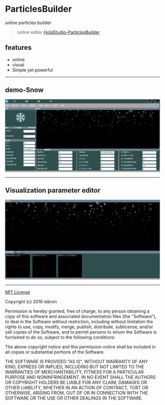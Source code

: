 # ParticlesBuilder

online particles builder


>online editor [HolaStudio-ParticlesBuilder](http://studio.holaverse.cn/wtk/particles/)


## features

- online
- visual
- Simple yet powerful

---

## demo-Snow

![](https://raw.githubusercontent.com/Luncher/ParticlesBuilder/master/img/full-demo-snow.png)

---

## Visualization parameter editor

![](https://raw.githubusercontent.com/Luncher/ParticlesBuilder/master/img/visual-demo-snow.png)


---

[MIT License](https://opensource.org/licenses/MIT)

Copyright (c) 2016 lebron

Permission is hereby granted, free of charge, to any person obtaining a copy
of this software and associated documentation files (the "Software"), to deal
in the Software without restriction, including without limitation the rights
to use, copy, modify, merge, publish, distribute, sublicense, and/or sell
copies of the Software, and to permit persons to whom the Software is
furnished to do so, subject to the following conditions:

The above copyright notice and this permission notice shall be included in all
copies or substantial portions of the Software.

THE SOFTWARE IS PROVIDED "AS IS", WITHOUT WARRANTY OF ANY KIND, EXPRESS OR
IMPLIED, INCLUDING BUT NOT LIMITED TO THE WARRANTIES OF MERCHANTABILITY,
FITNESS FOR A PARTICULAR PURPOSE AND NONINFRINGEMENT. IN NO EVENT SHALL THE
AUTHORS OR COPYRIGHT HOLDERS BE LIABLE FOR ANY CLAIM, DAMAGES OR OTHER
LIABILITY, WHETHER IN AN ACTION OF CONTRACT, TORT OR OTHERWISE, ARISING FROM,
OUT OF OR IN CONNECTION WITH THE SOFTWARE OR THE USE OR OTHER DEALINGS IN THE
SOFTWARE.
